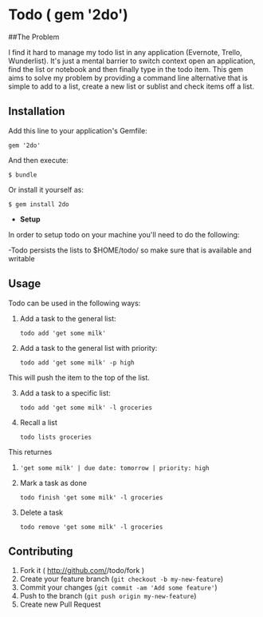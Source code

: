 # Todo ( gem '2do')

##The Problem

I find it hard to manage my todo list in any application (Evernote, Trello, Wunderlist).  It's just a mental barrier to switch context open an application, find the list or notebook and then finally type in the todo item.  This gem aims to solve my problem by providing a command line alternative that is simple to add to a list, create a new list or sublist and check items off a list.

## Installation

Add this line to your application's Gemfile:

    gem '2do'

And then execute:

    $ bundle

Or install it yourself as:

    $ gem install 2do

- **Setup**

In order to setup todo on your machine you'll need to do the following:

-Todo persists the lists to $HOME/todo/ so make sure that is available and writable 

## Usage
	
Todo can be used in the following ways:

1. Add a task to the general list:
	
	`todo add 'get some milk'`

2. Add a task to the general list with priority:

   `todo add 'get some milk' -p high`

This will push the item to the top of the list.

3. Add a task to a specific list:

  	`todo add 'get some milk' -l groceries`

4. Recall a list

	  `todo lists groceries`

This returnes

   1. `'get some milk' | due date: tomorrow | priority: high`

6. Mark a task as done

	 `todo finish 'get some milk' -l groceries`
 
7. Delete a task

	`todo remove 'get some milk' -l groceries`

## Contributing

1. Fork it ( http://github.com/<my-github-username>/todo/fork )
2. Create your feature branch (`git checkout -b my-new-feature`)
3. Commit your changes (`git commit -am 'Add some feature'`)
4. Push to the branch (`git push origin my-new-feature`)
5. Create new Pull Request
